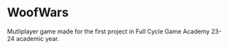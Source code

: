 # WoofWars
Mutliplayer game made for the first project in Full Cycle Game Academy 23-24 academic year.
